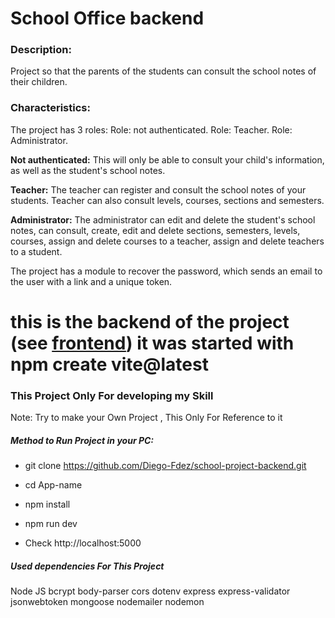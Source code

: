 # School Office backend

### Description:

Project so that the parents of the students can consult the school notes of their children.

### Characteristics:

The project has 3 roles:
Role: not authenticated.
Role: Teacher.
Role: Administrator.

<strong>Not authenticated:</strong> This will only be able to consult your child's information, as well as the student's school notes.

<strong>Teacher:</strong> The teacher can register and consult the school notes of your students. Teacher can also consult levels, courses, sections and semesters.

<strong>Administrator:</strong> The administrator can edit and delete the student's school notes, can consult, create, edit and delete sections, semesters, levels, courses, assign and delete courses to a teacher, assign and delete teachers to a student.

The project has a module to recover the password, which sends an email to the user with a link and a unique token.

# this is the backend of the project (see [frontend](https://github.com/Diego-Fdez/school-app 'frontend')) it was started with npm create vite@latest

### This Project Only For developing my Skill

Note: Try to make your Own Project , This Only For Reference to it

##### Method to Run Project in your PC:

- git clone https://github.com/Diego-Fdez/school-project-backend.git

- cd App-name

- npm install

- npm run dev

- Check http://localhost:5000

##### Used dependencies For This Project

Node JS
bcrypt
body-parser
cors
dotenv
express
express-validator
jsonwebtoken
mongoose
nodemailer
nodemon
